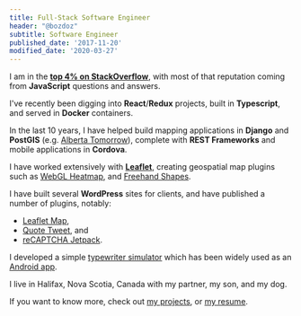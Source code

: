 ```yaml
---
title: Full-Stack Software Engineer
header: "@bozdoz"
subtitle: Software Engineer
published_date: '2017-11-20'
modified_date: '2020-03-27'
---
```


I am in the **[top 4% on StackOverflow](https://stackoverflow.com/users/488784/bozdoz)**, with most of that reputation coming from **JavaScript** questions and answers.

I've recently been digging into **React**/**Redux** projects, built in **Typescript**, and served in **Docker** containers.

In the last 10 years, I have helped build mapping applications in **Django** and **PostGIS** (e.g. [Alberta Tomorrow](/projects/alberta-tomorrow)), complete with **REST Frameworks** and mobile applications in **Cordova**.

I have worked extensively with **[Leaflet](http://leafletjs.com/)**, creating geospatial map plugins such as [<i class="fa fa-github"></i> WebGL Heatmap](https://github.com/ursudio/leaflet-webgl-heatmap), and [<i class="fa fa-github"></i> Freehand Shapes](https://github.com/bozdoz/leaflet-freehandshapes).

I have built several **WordPress** sites for clients, and have published a number of plugins, notably:

- [<i class="fa fa-wordpress"></i> Leaflet Map](https://wordpress.org/plugins/leaflet-map/),
- [<i class="fa fa-wordpress"></i> Quote Tweet](https://wordpress.org/plugins/quote-tweet/), and
- [<i class="fa fa-wordpress"></i> reCAPTCHA Jetpack](https://wordpress.org/plugins/recaptcha-jetpack/).

I developed a simple [typewriter simulator](/projects/typewrite-something) which has been widely used as an [Android app](https://play.google.com/store/apps/details?id=com.phonegap.typewritesomething).

I live in Halifax, Nova Scotia, Canada with my partner, my son, and my dog.

If you want to know more, check out [my projects](/projects), or [my resume](/resume).
